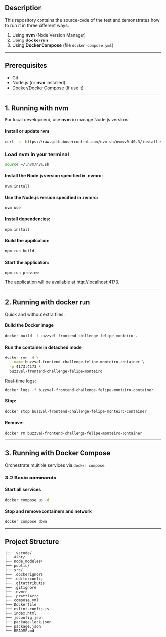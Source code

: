 ## Description

This repository contains the source-code of the test and demonstrates how to run it in three different ways:

1. Using **nvm** (Node Version Manager)
2. Using **docker run**
3. Using **Docker Compose** (file `docker-compose.yml`)

---

## Prerequisites

- Git
- Node.js (or **nvm** installed)
- Docker/Docker Compose (If use it)

---

## 1. Running with nvm

For local development, use **nvm** to manage Node.js versions:

#### Install or update nvm

```bash
curl -o- https://raw.githubusercontent.com/nvm-sh/nvm/v0.40.3/install.sh | bash
```

### Load nvm in your terminal

```bash
source ~/.nvm/nvm.sh
```

#### Install the Node.js version specified in .nvmrc:

```bash
nvm install
```

#### Use the Node.js version specified in .nvmrc:

```bash
nvm use
```

#### Install dependencies:

```bash
npm install
```

#### Build the appilcation:

```bash
npm run build
```

#### Start the application:

```bash
npm run preview
```

The application will be available at http://localhost:4173.

---

## 2. Running with docker run

Quick and without extra files:

#### Build the Docker image

```bash
docker build -t buzzvel-frontend-challenge-felipe-monteiro .
```

#### Run the container in detached mode

```bash
docker run -d \
  --name buzzvel-frontend-challenge-felipe-monteiro-container \
  -p 4173:4173 \
  buzzvel-frontend-challenge-felipe-monteiro
```

Real-time logs:

```bash
docker logs -f buzzvel-frontend-challenge-felipe-monteiro-container
```

#### Stop:

```bash
docker stop buzzvel-frontend-challenge-felipe-monteiro-container
```

#### Remove:

```bash
docker rm buzzvel-frontend-challenge-felipe-monteiro-container
```

---

## 3. Running with Docker Compose

Orchestrate multiple services via `docker compose`.

### 3.2 Basic commands

#### Start all services

```bash
docker compose up -d
```

#### Stop and remove containers and network

```bash
docker compose down
```

---

## Project Structure

```
├── .vscode/
├── dist/
├── node_modules/
├── public/
├── src/
├── .dockerignore
├── .editorconfig
├── .gitattributes
├── .gitignore
├── .nvmrc
├── .prettierrc
├── compose.yml
├── Dockerfile
├── eslint.config.js
├── index.html
├── jsconfig.json
├── package-lock.json
├── package.json
└── README.md
```
